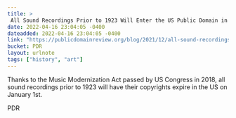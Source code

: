 ```yaml
---
title: > 
 All Sound Recordings Prior to 1923 Will Enter the US Public Domain in 2022
date: 2022-04-16 23:04:05 -0400
dateadded: 2022-04-16 23:04:05 -0400
link: "https://publicdomainreview.org/blog/2021/12/all-sound-recordings-prior-to-1923-will-enter-the-us-public-domain-in-2022"
bucket: PDR
layout: urlnote
tags: ["history", "art"]
--- 
```

Thanks to the Music Modernization Act passed by US Congress in 2018, all sound recordings prior to 1923 will have their copyrights expire in the US on January 1st.
 <!-- end excerpt --> 
<div class='bucket'><a class='internal-link' src='_notes/buckets/PDR'>PDR</a></div> 
